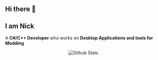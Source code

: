 ## Hi there 👋

## I am Nick

A **C#/C++ Developer** who works on **Desktop Applications and tools for Modding**
<p align="center">
   <img src="https://github-readme-stats.vercel.app/api?username=sirvibegodlol&count_private=true&show_icons=true&theme=dark" alt="Github Stats"/>
</p>
